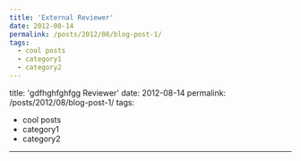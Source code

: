 ```yaml
---
title: 'External Reviewer'
date: 2012-08-14
permalink: /posts/2012/08/blog-post-1/
tags:
  - cool posts
  - category1
  - category2
---
```

title: 'gdfhghfghfgg Reviewer'
date: 2012-08-14
permalink: /posts/2012/08/blog-post-1/
tags:
  - cool posts
  - category1
  - category2
---